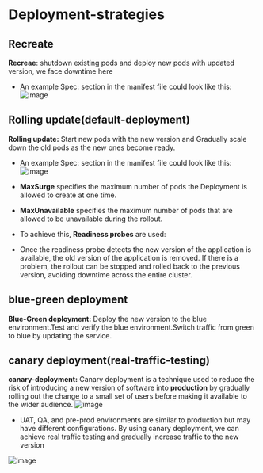 # Deployment-strategies

## Recreate 

**Recreae**: shutdown existing pods and deploy new pods with updated version, we face downtime here
- An example Spec: section in the manifest file could look like this:
![image](https://github.com/user-attachments/assets/fe7c0b67-d575-4f47-b80f-5507f4944e6f)

## Rolling update(default-deployment)

**Rolling update:** Start new pods with the new version and Gradually scale down the old pods as the new ones become ready.
 - An example Spec: section in the manifest file could look like this:
![image](https://github.com/user-attachments/assets/0fd6f749-c5bb-4175-b3dc-c541d6f8bec5)

- **MaxSurge** specifies the maximum number of pods the Deployment is allowed to create at one time.
- **MaxUnavailable** specifies the maximum number of pods that are allowed to be unavailable during the rollout.
- To achieve this, **Readiness probes** are used:
- Once the readiness probe detects the new version of the application is available, the old version of the application is removed. If there is a problem, the rollout can be stopped and rolled back to the previous version, avoiding downtime across the entire cluster.

## blue-green deployment

**Blue-Green deployment:** Deploy the new version to the blue environment.Test and verify the blue environment.Switch traffic from green to blue by updating the service.


## canary deployment(real-traffic-testing)

**canary-deployment:** Canary deployment is a technique used to reduce the risk of introducing a new version of software into **production** by gradually rolling out the change to a small set of users before making it available to the wider audience.
![image](https://github.com/user-attachments/assets/7e157a3f-afd7-480e-ae05-e2e6eab70e7a)


- UAT, QA, and pre-prod environments are similar to production but may have different configurations. By using canary deployment, we can achieve real traffic testing and gradually increase traffic to the new version




![image](https://github.com/user-attachments/assets/a4758325-c9b3-429f-ad1c-6f1fffa3ed8b)

